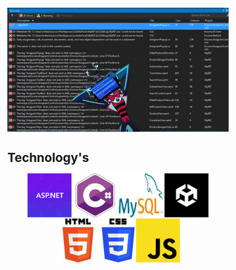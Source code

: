<p align="center">
<img  src="https://github.com/BadPcGames/BadPcGames/blob/main/vox%20(online-video-cutter.com).gif">
</p>

# Technology's

<p align="center">
   <img width="100" height="100" src="https://github.com/BadPcGames/BadPcGames/blob/main/images.jpeg">
  <img width="100" height="100" src="https://github.com/BadPcGames/BadPcGames/blob/main/Logo-csharp.webp">
  <img width="100" height="100" src="https://github.com/BadPcGames/BadPcGames/blob/main/MySQL.svg.png">
  <img width="100" height="100" src="https://github.com/BadPcGames/BadPcGames/blob/main/channels4_profile.jpg">
  <img width="100" height="100" src="https://github.com/BadPcGames/BadPcGames/blob/main/HTML5_logo_and_wordmark.svg.png">
  <img width="75" height="100" src="https://github.com/BadPcGames/BadPcGames/blob/main/CSS3_logo_and_wordmark.svg.png">
  <img width="100" height="100" src="https://github.com/BadPcGames/BadPcGames/blob/main/Unofficial_JavaScript_logo_2.svg.png">
</p>

